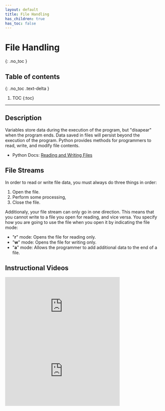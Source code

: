 ```yaml
---
layout: default
title: File Handling
has_children: true
has_toc: false
---
```


# File Handling
{: .no_toc }
## Table of contents
{: .no_toc .text-delta }

1. TOC
{:toc}

---

## Description
Variables store data during the execution of the program, but "disapear" when the program ends. Data saved in files will persist beyond the execution of the program. Python provides methods for programmers to read, write, and modify file contents.
- Python Docs: [Reading and Writing Files](https://docs.python.org/3/tutorial/inputoutput.html#reading-and-writing-files)

## File Streams
In order to read or write file data, you must always do three things in order:
1. Open the file.
2. Perform some processing,
3. Close the file.

Additionaly, your file stream can only go in one direction. This means that you cannot write to a file you open for reading, and vice versa. You specify how you are going to use the file when you open it by indicating the file mode:
- "**r**" mode: Opens the file for reading only.
- "**w**" mode: Opens the file for writing only.
- "**a**" mode: Allows the programmer to add additional data to the end of a file.


## Instructional Videos

<iframe width="373" height="210" src="https://www.youtube.com/embed/QDYIMoA9EOg" frameborder="0" allow="accelerometer; autoplay; clipboard-write; encrypted-media; gyroscope; picture-in-picture" allowfullscreen></iframe>

<iframe width="373" height="210" src="https://www.youtube.com/embed/vu4QfAhWN7E" frameborder="0" allow="accelerometer; autoplay; clipboard-write; encrypted-media; gyroscope; picture-in-picture" allowfullscreen></iframe>
